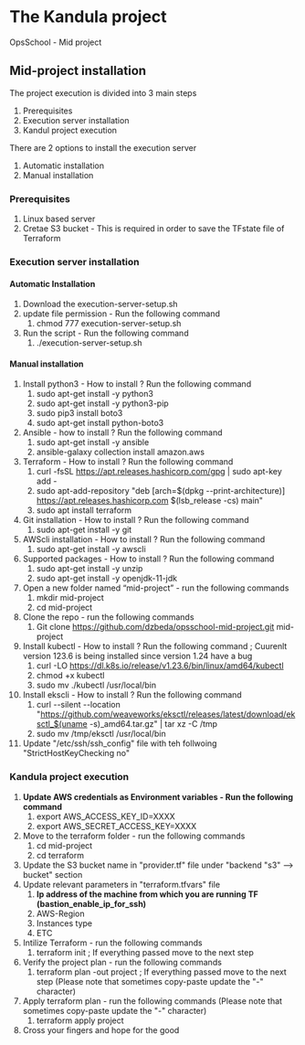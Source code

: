 # The Kandula project #
  OpsSchool - Mid project 


## Mid-project installation ##
The project execution is divided into 3 main steps

1. Prerequisites
2. Execution server installation  
3. Kandul project execution  


There are 2 options to install the execution server 
1. Automatic installation
2. Manual installation 

### Prerequisites ###
1. Linux based server
2. Cretae S3 bucket - This is required in order to save the TFstate file of Terraform

### Execution server installation ###

#### Automatic Installation ####

1. Download the execution-server-setup.sh
2. update file permission - Run the following command
    1. chmod 777 execution-server-setup.sh
3. Run the script - Run the following command
    1. ./execution-server-setup.sh


#### Manual installation ####

1. Install python3 - How to install ? Run the following command
    1. sudo apt-get install -y python3
    2. sudo apt-get install -y python3-pip
    3. sudo pip3 install boto3
    4. sudo apt-get install python-boto3
2. Ansible - how to install ? Run the following command
    1. sudo apt-get install -y ansible
    2. ansible-galaxy collection install amazon.aws
3. Terraform - How to install ? Run the following command
    1.  curl -fsSL https://apt.releases.hashicorp.com/gpg | sudo apt-key add -
    2. sudo apt-add-repository "deb [arch=$(dpkg --print-architecture)] https://apt.releases.hashicorp.com $(lsb_release -cs) main"
    3. sudo apt install terraform
4. Git installation - How to install ? Run the following command
    1.  sudo apt-get install -y git
5. AWScli installation - How to install ? Run the following command
    1. sudo apt-get install -y awscli
6. Supported packages - How to install ? Run the following command
    1. sudo apt-get install -y unzip
    2. sudo apt-get install -y openjdk-11-jdk
7. Open a new folder named “mid-project”  - run the following commands 
    1. mkdir mid-project
    2. cd mid-project
8. Clone the repo - run the following commands 
    1. Git clone https://github.com/dzbeda/opsschool-mid-project.git mid-project
9. Install kubectl - How to install ? Run the following command  ; Cuurenlt version 123.6 is being installed since version 1.24 have a bug
    1. curl -LO https://dl.k8s.io/release/v1.23.6/bin/linux/amd64/kubectl
    2. chmod +x kubectl
    3. sudo mv ./kubectl /usr/local/bin
10. Install ekscli - How to install ? Run the following command
    1. curl --silent --location "https://github.com/weaveworks/eksctl/releases/latest/download/eksctl_$(uname -s)_amd64.tar.gz" | tar xz -C /tmp
    2. sudo mv /tmp/eksctl /usr/local/bin
11. Update "/etc/ssh/ssh_config" file with teh follwoing "StrictHostKeyChecking no"


### Kandula project execution ###
1. **Update AWS credentials as Environment variables - Run the following command**
     1. export AWS_ACCESS_KEY_ID=XXXX
     2. export AWS_SECRET_ACCESS_KEY=XXXX 
2. Move to the terraform folder - run the following commands 
    1. cd mid-project
    2. cd terraform 
3. Update the S3 bucket name in "provider.tf" file under "backend "s3" --> bucket" section
4. Update relevant parameters in "terraform.tfvars" file
    1. **Ip address of the machine from which you are running TF (bastion_enable_ip_for_ssh)**
    2. AWS-Region
    3. Instances type
    4. ETC
4. Intilize Terraform -  run the following commands 
    1. terraform init ; If everything passed move to the next step
5. Verify the project plan - run the following commands 
    1. terraform plan -out project ; If everything passed move to the next step (Please note that sometimes copy-paste update the "-" character)
5. Apply terraform plan - run the following commands  (Please note that sometimes copy-paste update the "-" character)   
    1. terraform apply project 
6. Cross your fingers and hope for the good
